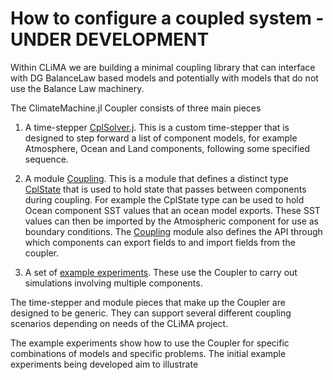 # How to configure a coupled system - UNDER DEVELOPMENT
  
Within CLiMA we are building a minimal coupling library that can interface with DG BalanceLaw based models
and potentially with models that do not use the Balance Law machinery.

The ClimateMachine.jl Coupler consists of three main pieces

1. A time-stepper [CplSolver.j](src/Numerics/ODESolvers/CplSolver.jl). This is a custom 
   time-stepper that is designed to step forward a list of component models, for example 
   Atmosphere, Ocean and Land components, following some specified sequence.

2. A module [Coupling](src/Coupling/Coupling.jl). This is a module that defines a distinct type
   [CplState](src/Coupling/CplState.jl) that is used to hold state that passes between 
   components during coupling. For example the CplState type can be used to hold Ocean component
   SST values that an ocean model exports. These SST values can then be imported by the 
   Atmospheric component for use as boundary conditions. The [Coupling](src/Coupling/Coupling.jl) module
   also defines the API through which components can export fields to and import fields from 
   the coupler. 
   
3. A set of [example experiments](experiments/CouplingDesignTests/). These use the Coupler to 
   carry out simulations involving multiple components.
   
The time-stepper and module pieces that make up the Coupler are designed to be generic. 
They can support several different coupling scenarios depending on needs of the CLiMA project.

The example experiments show how to use the Coupler for specific combinations of models and specific
problems. The initial example experiments being developed aim to illustrate 


